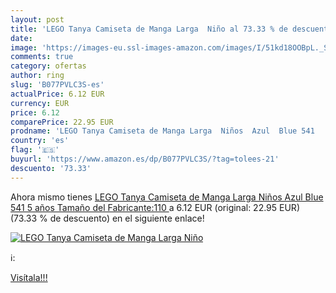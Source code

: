 ```yaml
---
layout: post
title: 'LEGO Tanya Camiseta de Manga Larga  Niño al 73.33 % de descuento'
date: 
image: 'https://images-eu.ssl-images-amazon.com/images/I/51kd18OOBpL._SL200_.jpg'
comments: true
category: ofertas
author: ring
slug: 'B077PVLC3S-es'
actualPrice: 6.12 EUR
currency: EUR
price: 6.12
comparePrice: 22.95 EUR
prodname: 'LEGO Tanya Camiseta de Manga Larga  Niños  Azul  Blue 541   5 años  Tamaño del Fabricante:110 '
country: 'es'
flag: '🇪🇸'
buyurl: 'https://www.amazon.es/dp/B077PVLC3S/?tag=tolees-21'
descuento: '73.33'
---
```


Ahora mismo tienes [LEGO Tanya Camiseta de Manga Larga  Niños  Azul  Blue 541   5 años  Tamaño del Fabricante:110 ](https://www.amazon.es/dp/B077PVLC3S/?tag=tolees-21) a 6.12 EUR (original: 22.95 EUR) (73.33 %  de descuento) en el siguiente enlace!

[![LEGO Tanya Camiseta de Manga Larga  Niño](https://images-eu.ssl-images-amazon.com/images/I/51kd18OOBpL._SL200_.jpg)](https://www.amazon.es/dp/B077PVLC3S/?tag=tolees-21)

ℹ️:


[Visítala!!!](https://www.amazon.es/dp/B077PVLC3S/?tag=tolees-21)
